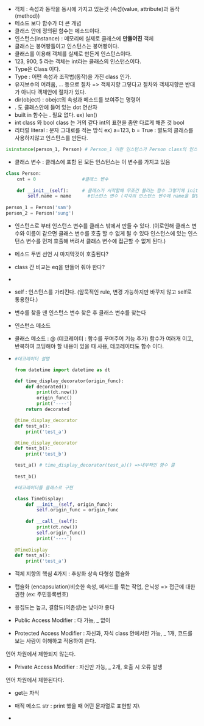 - 객체 : 속성과 동작을 동시에 가지고 있는것 (속성(value, attribute)과 동작(method))
- 메소드 보다 함수가 더 큰 개념
- 클래스 안에 정의된 함수는 메소드이다.
- 인스턴스(instance) : 메모리에 실제로 클래스에 **만들어진** 객체
- 클래스는 붕어빵틀이고 인스턴스는 붕어빵이다.
- 클래스를 이용해 객체를 실제로 만든게 인스턴스이다.
- 123, 900, 5 라는 객체는 int라는 클래스의 인스턴스이다.
- Type은 Class 이다.
- Type : 어떤 속성과 조작법(동작)을 가진 class 인가.
- 유지보수의 어려움, ... 등으로 절차 => 객체지향 그렇다고 절차와 객체지향은 반대가 아니다 객체안에 절차가 있다.
- dir(object) : obejct의 속성과 메소드를 보여주는 명령어
- . 도 클래스안에 들어 있는 dot 연산자
- built in 함수는 . 필요 없다. ex) len()
- int class 와 bool  class 는 거의 같다 int의 표현을 좀만 다르게 해준 것 bool
- 리터럴 literal : 문자 그대로를 적는 방식 ex) a=123, b = True : 별도의 클래스를 사용하지않고 인스턴스를 만든다.

```python
isinstance(person_1, Person) # Person_1 이란 인스턴스가 Person class의 인스턴스인지
```

- 클래스 변수 : 클래스에 포함 된 모든 인스턴스는 이 변수를 가지고 있음

```python
class Person:
    cnt = 0					#클래스 변수
    
    def __init__(self):		# 클래스가 시작할때 무조건 불리는 함수 그렇기에 init에 인스턴스 변수를 생성
        self.name = name	  #인스턴스 변수 (각각의 인스턴스 변수에 name을 할당)
        
person_1 = Person('sam')
person_2 = Person('sung')
```

- 인스턴스로 부터 인스턴스 변수를 클래스 밖에서 만들 수 있다. (이로인해 클래스 변수와 이름이 같으면 클래스 변수를 호출 할 수 없게 될 수 있다 인스턴스에 있는 인스턴스 변수를 먼저 호출해 버려서 클래스 변수에 접근할 수 없게 된다.)

- 메소드 두번 선언 시 마지막것이 호출된다?

- class 간 비교는 eq을 만들어 줘야 한다?

- 

- self : 인스턴스를 가리킨다. (암묵적인 rule, 변경 가능하지만 바꾸지 않고 self로 통용한다.)

- 변수를 찾을 땐 인스턴스 변수 찾은 후 클래스 변수를 찾는다

- 인스턴스 메소드

- 클래스 메소드 : @ (데코레이터 : 함수를 꾸며주어 기능 추가) 함수가 여러개 이고, 반복하여 코딩해야 할 내용이 있을 때 사용, 데코레이터도 함수 이다.

- ```python
  #데코레이터 설명
  
  from datetime import datetime as dt 
  
  def time_display_decorator(origin_func):
      def decorated():
          print(dt.now())
          origin_func()
          print('----')
      return decorated
  
  @time_display_decorator
  def test_a():
      print('test_a')
  
  @time_display_decorator
  def test_b():
      print('test_b')
  
  test_a() # time_display_decorator(test_a)() =>내부적인 함수 콜
          
  test_b()
  
  #데코레이터를 클래스로 구현
  
  class TimeDisplay:
      def __init__(self, origin_func):
          self.origin_func = origin_func
      
      def __call__(self):
          print(dt.now())
          self.origin_func()
          print('----')
          
  @TimeDisplay
  def test_a():
      print('test_a')
  ```

- 객체 지향의 핵심 4가지 : 추상화 상속 다형성 캡슐화



- 캡슐화 (encapsulation)비슷한 속성, 메서드를 묶는 작업, 은닉성 => 접근에 대한 권한 (ex: 주민등록번호)
- 응집도는 높고, 결합도(의존성)는 낮아야 좋다

- Public Access Modifier : 다 가능, _ 없이
- Protected Access Modifier : 자신과, 자식 class 안에서만 가능, _ 1개, 코드를 보는 사람이 이해하고 적용하여 쓴다.

언어 차원에서 제한되지 않는다.

- Private Access Modifier : 자신만 가능, _ 2개, 호출 시 오류 발생

언어 차원에서 제한된다다.

- get는 자식

- 매직 메소드 str : print 했을 때 어떤 문자열로 표현할 지\
- 